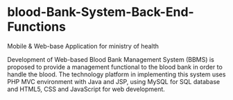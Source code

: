 # blood-Bank-System-Back-End-Functions
Mobile &amp; Web-base Application for ministry of health  


Development of Web-based Blood Bank Management System (BBMS) is proposed to provide a management functional to the blood bank in order to handle the blood.
The technology platform in implementing this system uses PHP MVC environment with Java and JSP, using MySQL for SQL database and
HTML5, CSS and JavaScript for web development. 
